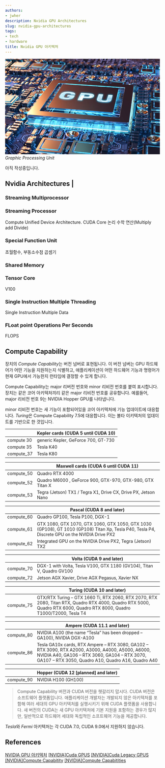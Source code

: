 ```yaml
---
authors:
- jwher
description: Nvidia GPU Architectures
slug: nvidia-gpu-architectures
tags:
- tech
- hardware
title: Nvidia GPU 아키텍처
---
```


[![gpu](gpu.jpeg)](/posts/nvidia-gpu-architectures)  
*Graphic Processing Unit*  

<!--truncate-->

아직 작성중입니다.

## Nvidia Architectures                                                                                                                                                                                 |

### Streaming Multiprocessor

### Streaming Processor
Compute Unified Device Architecture. CUDA Core
논리 수학 연산(Multiply add Divide)

### Special Function Unit
초월함수, 부동소수점 곱셈기

### Shared Memory


### Tensor Core
V100

### Single Instruction Multiple Threading

Single Instruction Multiple Data

### FLoat point Operations Per Seconds
FLOPS

## Compute Capability
장치의 *Compute Capability*는 버전 넘버로 표현됩니다.
이 버전 넘버는 GPU 하드웨어가 어떤 기능을 지원하는지 식별하고,
애플리케이션이 어떤 하드웨어 기능과 명령어가 현재 GPU에서 가능한지 런타임에 결정할 수 있게 합니다.

Compute Capability는 major 리버전 번호와 minor 리비전 번호를 붙여 표시합니다.
장치는 같은 코어 아키텍처끼리 같은 major 리비전 번호를 공유합니다.
예를들어, major 리비전 번호 9는 NVIDIA Hopper GPU를 나타냅니다.

minor 리비전 번호는 새 기능이 포함되어있을 코어 아키텍처에 기능 업데이트에 대응합니다.
*Turing*은 Compute Capability 7.5에 대응합니다. 이는 볼타 이키텍처의 업데이트를 기반으로 한 것입니다.

|            | Kepler cards (CUDA 5 until CUDA 10)                                                                                                                                                                     |
|------------|---------------------------------------------------------------------------------------------------------------------------------------------------------------------------------------------------------|
| compute 30 | generic Kepler, GeForce 700, GT-730                                                                                                                                                                     |
| compute 35 | Tesla K40                                                                                                                                                                                               |
| compute_37 | Tesla K80                                                                                                                                                                                               |

|            | Maxwell cards (CUDA 6 until CUDA 11)                                                                                                                                                                    |
|------------|---------------------------------------------------------------------------------------------------------------------------------------------------------------------------------------------------------|
| compute_50 | Quadro RTX 4000                                                                                                                                                                                         |
| compute_52 | Quadro M6000 , GeForce 900, GTX-970, GTX-980, GTX Titan X                                                                                                                                               |
| compute_53 | Tegra (Jetson) TX1 / Tegra X1, Drive CX, Drive PX, Jetson Nano                                                                                                                                          |

|            | Pascal (CUDA 8 and later)                                                                                                                                                                               |
|------------|---------------------------------------------------------------------------------------------------------------------------------------------------------------------------------------------------------|
| compute_60 | Quadro GP100, Tesla P100, DGX-1                                                                                                                                                                         |
| compute_61 | GTX 1080, GTX 1070, GTX 1060, GTX 1050, GTX 1030 (GP108), GT 1010 (GP108) Titan Xp, Tesla P40, Tesla P4, Discrete GPU on the NVIDIA Drive PX2                                                           |
| compute_62 | Integrated GPU on the NVIDIA Drive PX2, Tegra (Jetson) TX2                                                                                                                                              |

|            | Volta (CUDA 9 and later)                                                                                                                                                                                |
|------------|---------------------------------------------------------------------------------------------------------------------------------------------------------------------------------------------------------|
| compute_70 | DGX-1 with Volta, Tesla V100, GTX 1180 (GV104), Titan V, Quadro GV100                                                                                                                                   |
| compute_72 | Jetson AGX Xavier, Drive AGX Pegasus, Xavier NX                                                                                                                                                         |

|            | Turing (CUDA 10 and later)                                                                                                                                                                              |
|------------|---------------------------------------------------------------------------------------------------------------------------------------------------------------------------------------------------------|
| compute_75 | GTX/RTX Turing – GTX 1660 Ti, RTX 2060, RTX 2070, RTX 2080, Titan RTX, Quadro RTX 4000, Quadro RTX 5000, Quadro RTX 6000, Quadro RTX 8000, Quadro T1000/T2000, Tesla T4                                 |

|            | Ampere (CUDA 11.1 and later)                                                                                                                                                                            |
|------------|---------------------------------------------------------------------------------------------------------------------------------------------------------------------------------------------------------|
| compute_80 | NVIDIA A100 (the name “Tesla” has been dropped – GA100), NVIDIA DGX-A100                                                                                                                                |
| compute_86 | Tesla GA10x cards, RTX Ampere – RTX 3080, GA102 – RTX 3090, RTX A2000, A3000, A4000, A5000, A6000, NVIDIA A40, GA106 – RTX 3060, GA104 – RTX 3070, GA107 – RTX 3050, Quadro A10, Quadro A16, Quadro A40 |

|            | Hopper (CUDA 12 [planned] and later)                                                                                                                                                                    |
|------------|---------------------------------------------------------------------------------------------------------------------------------------------------------------------------------------------------------|
| compute_90 | NVIDIA H100 (GH100)    

> Compute Capability 버전과 CUDA 버전을 헷갈리지 맙시다. CUDA 버전은 소프트웨어 플랫폼입니다.
> 애플리케이션 개발자는 개발되지 않은 아키텍처를 포함해 여러 세대의 GPU 아키텍처를 실행시키기 위해 CUDA 플랫폼을 사용합니다.
> 새 버전의 CUDA는 새 GPU 아키텍처에 기본 지원을 포함하는 경우가 많지만, 일반적으로 하드웨어 세대와 독립적인 소프트웨어 기능을 제공합니다.

*Tesla*와 *Fermi* 아키텍처는 각 CUDA 7.0, CUDA 9.0에서 지원하지 않습니다.

## References

[NVIDIA GPU 아키텍처](https://89douner.tistory.com/159)
[[NVIDIA]Cuda GPUS](https://developer.nvidia.com/cuda-gpus)
[[NVIDIA]Cuda Legacy GPUS](https://developer.nvidia.com/cuda-legacy-gpus)
[[NVIDIA]Compute Capabitity](https://docs.nvidia.com/cuda/cuda-c-programming-guide/index.html#compute-capability)
[[NVIDIA]Compute Capabitities](https://docs.nvidia.com/cuda/cuda-c-programming-guide/index.html#compute-capabilities)
